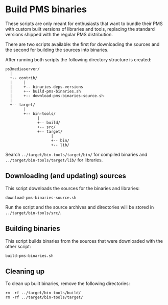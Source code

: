 # Build PMS binaries

These scripts are only meant for enthusiasts that want to bundle their PMS with
custom built versions of libraries and tools, replacing the standard versions
shipped with the regular PMS distribution.

There are two scripts available: the first for downloading the sources and the
second for building the sources into binaries.

After running both scripts the following directory structure is created:

    ps3mediaserver/
      |
      +-- contrib/
      |     |
      |     +-- binaries-deps-versions
      |     +-- build-pms-binaries.sh
      |     +-- download-pms-binaries-source.sh 
      |
      +-- target/
            |
            +-- bin-tools/
                  |
                  +-- build/
                  +-- src/
                  +-- target/
                        |
                        +-- bin/
                        +-- lib/

Search `../target/bin-tools/target/bin/` for compiled binaries and
`../target/bin-tools/target/lib/` for libraries.


## Downloading (and updating) sources
This script downloads the sources for the binaries and libraries:

    download-pms-binaries-source.sh

Run the script and the source archives and directories will be stored in
`../target/bin-tools/src/`.


## Building binaries
This script builds binaries from the sources that were downloaded with the
other script:

    build-pms-binaries.sh


## Cleaning up
To clean up built binaries, remove the following directories:

    rm -rf ../target/bin-tools/build/
    rm -rf ../target/bin-tools/target/



